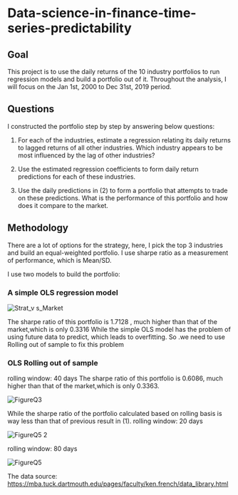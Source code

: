 # Data-science-in-finance-time-series-predictability
## Goal
This project is to use the daily returns of the 10 industry portfolios to run regression models and build a portfolio out of it.
Throughout the analysis, I will focus on the Jan 1st, 2000 to Dec 31st, 2019 period.
## Questions
I constructed the portfolio step by step by answering below questions:

1. For each of the industries, estimate a regression relating its daily returns to lagged returns of all other industries. Which industry appears to be most influenced by the lag of other industries?

2. Use the estimated regression coefficients to form daily return predictions for each of these industries.

3. Use the daily predictions in (2) to form a portfolio that attempts to trade on these predictions. What is the performance of this portfolio and how does it compare to the market. 
## Methodology
There are a lot of options for the strategy, here, I pick the top 3 industries and build an equal-weighted portfolio.
I use sharpe ratio as a measurement of performance, which is Mean/SD.

I use two models to build the portfolio:
### A simple OLS regression model

![Strat_v s_Market](https://user-images.githubusercontent.com/102770592/223020283-6d8a766b-b36a-4053-b90e-d50304d21b54.png)

The sharpe ratio of this portfolio is 1.7128 , much higher than that of the market,which is only 0.3316
While the simple OLS model has the problem of using future data to predict, which leads to overfitting. So .we need to use Rolling out of sample to fix this problem

### OLS Rolling out of sample
rolling window: 40 days
The sharpe ratio of this portfolio is 0.6086, much higher than that of the market,which is only 0.3363.

![FigureQ3](https://user-images.githubusercontent.com/102770592/223021592-afe96d82-0590-4789-a4cd-f7ed79856a16.png)

While the sharpe ratio of the portfolio calculated based on rolling basis is way less than that of previous result in (1).
rolling window: 20 days

![FigureQ5 2](https://user-images.githubusercontent.com/102770592/223021594-9295999f-9480-4df8-b15a-09eaf1e3a808.png)

rolling window: 80 days

![FigureQ5](https://user-images.githubusercontent.com/102770592/223021596-f81a6d4d-1aa1-4239-9e4f-13cc1565af58.png)


The data source:
https://mba.tuck.dartmouth.edu/pages/faculty/ken.french/data_library.html
